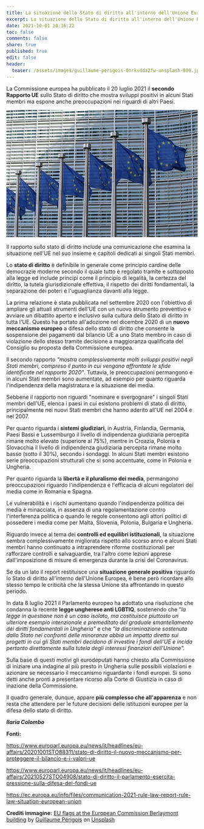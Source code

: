 ```yaml
---
title: La situazione dello Stato di diritto all'interno dell'Unione Europea
excerpt: La situazione dello Stato di diritto all'interno dell'Unione Europea
date: 2021-10-01 10:16:22
toc: false
comments: false
share: true
published: true
edit: false
header:
  teaser: /assets/images/guillaume-perigois-0nrkvdda2fw-unsplash-800.jpg
---
```

La Commissione europea ha pubblicato il 20 luglio 2021 il **secondo Rapporto UE** sullo Stato di diritto che mostra sviluppi positivi in ​​alcuni Stati membri ma espone anche preoccupazioni nei riguardi di altri Paesi.

![EU flags at the European Commission Berlaymont building](/assets/images/guillaume-perigois-0nrkvdda2fw-unsplash-800.jpg)

Il rapporto sullo stato di diritto include una comunicazione che esamina la situazione nell'UE nel suo insieme e capitoli dedicati ai singoli Stati membri.

Lo **stato di diritto** è definibile in generale come principio cardine delle democrazie moderne secondo il quale tutto è regolato tramite e sottoposto alla legge ed include principi come il principio di legalità, la certezza del diritto, la tutela giurisdizionale effettiva, il rispetto dei diritti fondamentali, la separazione dei poteri e l'uguaglianza davanti alla legge.

La prima relazione è stata pubblicata nel settembre 2020 con l'obiettivo di ampliare gli attuali strumenti dell'UE con un nuovo strumento preventivo e avviare un dibattito aperto e inclusivo sulla cultura dello Stato di diritto in tutta l'UE. Questo ha portato all'adozione nel dicembre 2020 di un **nuovo meccanismo europeo** a difesa dello stato di diritto che consente la sospensione dei pagamenti dal bilancio UE a uno Stato membro in caso di violazione dello stesso tramite decisione a maggioranza qualificata del Consiglio su proposta della Commissione europea.

Il secondo rapporto *"mostra complessivamente molti sviluppi positivi negli Stati membri, compreso il punto in cui vengono affrontate le sfide identificate nel rapporto 2020"*. Tuttavia, le preoccupazioni permangono e in alcuni Stati membri sono aumentate, ad esempio per quanto riguarda l'indipendenza della magistratura e la situazione dei media.

Sebbene il rapporto non riguardi "nominare e svergognare" i singoli Stati membri dell'UE, elenca i paesi in cui esistono problemi di stato di diritto, principalmente nei nuovi Stati membri che hanno aderito all'UE nel 2004 e nel 2007.

Per quanto riguarda i **sistemi giudiziari**, in Austria, Finlandia, Germania, Paesi Bassi e Lussemburgo il livello di indipendenza giudiziaria percepita rimane molto elevato (superiore al 75%), mentre in Croazia, Polonia e Slovacchia il livello di indipendenza giudiziaria percepita rimane molto basso (sotto il 30%), secondo i sondaggi. In alcuni Stati membri esistono serie preoccupazioni strutturali che si sono accentuate, come in Polonia e Ungheria.

Per quanto riguarda la **libertà e il pluralismo dei media**, permangono preoccupazioni riguardo l'indipendenza e l'efficacia di alcuni regolatori dei media come in Romania e Spagna.

Le vulnerabilità e i rischi aumentano quando l'indipendenza politica dei media è minacciata, in assenza di una regolamentazione contro l'interferenza politica o quando le regole consentono agli attori politici di possedere i media come per Malta, Slovenia, Polonia, Bulgaria e Ungheria.

Riguardo invece al tema dei **controlli ed equilibri istituzionali**, la situazione sembra complessivamente migliorata rispetto allo scorso anno e alcuni Stati membri hanno continuato a intraprendere riforme costituzionali per rafforzare controlli e salvaguardie, tra l'altro come lezioni apprese dall'imposizione di misure di emergenza durante la crisi del Coronavirus.

Se da un lato il report restituisce una **situazione generale positiva** riguardo lo Stato di diritto all'interno dell'Unione Europea, è bene però ricordare allo stesso tempo le criticità che la stessa Unione sta affrontando in questo periodo.

In data 8 luglio 2021 il Parlamento europeo ha adottato una risoluzione che condanna la recente **legge ungherese anti LGBTIQ**, sostenendo che "*la legge in questione non è un caso isolato, ma costituisce piuttosto un ulteriore esempio intenzionale e premeditato del graduale smantellamento dei diritti fondamentali in Ungheria"* e che *"la discriminazione sostenuta dallo Stato nei confronti delle minoranze abbia un impatto diretto sui progetti in cui gli Stati membri decidono di investire i fondi dell'UE e incida pertanto direttamente sulla tutela degli interessi finanziari dell'Unione".*

Sulla base di questi motivi gli eurodeputati hanno chiesto alla Commissione di iniziare una indagine al più presto in Ungheria sulle possibili violazioni e azionare se necessario il meccanismo riguardante i fondi europei. Si sono detti anche pronti a presentare ricorso alla Corte di Giustizia in caso di inazione della Commissione.

Il quadro generale, dunque, appare **più complesso che all'apparenza** e non resta che attendere per le future decisioni delle istituzioni europee per la difesa dello stato di diritto.

***Ilaria Colombo***

**Fonti:**

<https://www.europarl.europa.eu/news/it/headlines/eu-affairs/20201001STO88311/stato-di-diritto-il-nuovo-meccanismo-per-proteggere-il-bilancio-e-i-valori-ue>

<https://www.europarl.europa.eu/news/it/headlines/eu-affairs/20210527STO04908/stato-di-diritto-il-parlamento-esercita-pressione-sulla-difesa-dei-fondi-ue>

<https://ec.europa.eu/info/files/communication-2021-rule-law-report-rule-law-situation-european-union>

**Crediti immagine:**
[EU flags at the European Commission Berlaymont building](https://unsplash.com/photos/0NRkVddA2fw) by [Guillaume Périgois](https://unsplash.com/@guillaumeperigois?utm_source=unsplash&utm_medium=referral&utm_content=creditCopyText) on [Unsplash](https://unsplash.com/?utm_source=unsplash&utm_medium=referral&utm_content=creditCopyText)